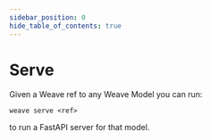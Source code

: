 ```yaml
---
sidebar_position: 0
hide_table_of_contents: true
---
```


# Serve

Given a Weave ref to any Weave Model you can run:

```
weave serve <ref>
```

to run a FastAPI server for that model.


